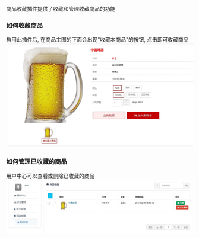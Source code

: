 商品收藏插件提供了收藏和管理收藏商品的功能

### 如何收藏商品

启用此插件后, 在商品主图的下面会出现"收藏本商品"的按钮, 点击即可收藏商品
![如何收藏商品](../images/plugins/shopping.productbookmark.product_bookmark_btn.jpg)

### 如何管理已收藏的商品

用户中心可以查看或删除已收藏的商品
![如何管理已收藏的商品](../images/plugins/shopping.productbookmark.product_bookmark_list.jpg)
